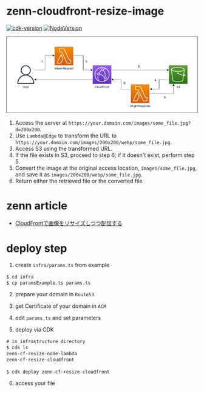# zenn-cloudfront-resize-image


[![cdk-version](https://img.shields.io/badge/aws_cdk-2.85.0-green.svg)](https://formulae.brew.sh/formula/aws-cdk)
[![NodeVersion](https://img.shields.io/badge/node-18.16.1-blue.svg)](https://nodejs.org/ja/)

![](./cloudfront_resize_image.png)


1. Access the server at `https://your.domain.com/images/some_file.jpg?d=200x200`.
2. Use `Lambda@Edge` to transform the URL to `https://your.domain.com/images/200x200/webp/some_file.jpg`.
3. Access S3 using the transformed URL.
4. If the file exists in S3, proceed to step 6; if it doesn't exist, perform step 5.
5. Convert the image at the original access location, `images/some_file.jpg`, and save it as `images/200x200/webp/some_file.jpg`.
6. Return either the retrieved file or the converted file.


# zenn article

- [CloudFrontで画像をリサイズしつつ配信する](https://zenn.dev/gsy0911/articles/9bb40ea96fa3cb)

# deploy step

1. create `infra/params.ts` from example

```shell
$ cd infra
$ cp paramsExample.ts params.ts
```

2. prepare your domain in `Route53`
3. get Certificate of your domain in `ACM`

4. edit `params.ts` and set parameters
5. deploy via CDK

```shell
# in infrastructure directory
$ cdk ls
zenn-cf-resize-node-lambda
zenn-cf-resize-cloudfront

$ cdk deploy zenn-cf-resize-cloudfront
```

6. access your file
